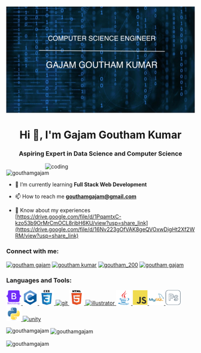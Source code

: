 ![logo](https://github.com/GouthamGajam/GouthamGajam/blob/main/first.jpg)
<h1 align="center">Hi 👋, I'm Gajam Goutham Kumar</h1>
<h3 align="center">Aspiring Expert in Data Science and Computer Science</h3>
<img align="right" alt="coding" width="400" src="[https://camo.githubusercontent.com/8a9c7f854df987a0b488caf7b4ca6fb56e368e1a0b85602574da94c19d1c2d2e/68747470733a2f2f70687973696373677572756b756c2e66696c65732e776f726470726573732e636f6d2f323031392f30322f6368617261637465722d312e676966]">


<p align="left"> <img src="https://komarev.com/ghpvc/?username=gouthamgajam&label=Profile%20views&color=0e75b6&style=flat" alt="gouthamgajam" /> </p>

- 🌱 I’m currently learning **Full Stack Web Development**

- 📫 How to reach me **gouthamgajam@gmail.com**

- 📄 Know about my experiences [https://drive.google.com/file/d/1PqamtxC-kzo53b9OrMrCmOCL8ribH6KU/view?usp=share_link](https://drive.google.com/file/d/16Nv223gOfVAK8geQVOxwDigHt2Xf2WRM/view?usp=share_link)


<h3 align="left">Connect with me:</h3>
<p align="left">
<a href="https://linkedin.com/in/goutham gajam" target="blank"><img align="center" src="https://raw.githubusercontent.com/rahuldkjain/github-profile-readme-generator/master/src/images/icons/Social/linked-in-alt.svg" alt="goutham gajam" height="30" width="40" /></a>
<a href="https://fb.com/goutham kumar" target="blank"><img align="center" src="https://raw.githubusercontent.com/rahuldkjain/github-profile-readme-generator/master/src/images/icons/Social/facebook.svg" alt="goutham kumar" height="30" width="40" /></a>
<a href="https://instagram.com/goutham_200" target="blank"><img align="center" src="https://raw.githubusercontent.com/rahuldkjain/github-profile-readme-generator/master/src/images/icons/Social/instagram.svg" alt="goutham_200" height="30" width="40" /></a>
<a href="https://www.youtube.com/c/goutham gajam" target="blank"><img align="center" src="https://raw.githubusercontent.com/rahuldkjain/github-profile-readme-generator/master/src/images/icons/Social/youtube.svg" alt="goutham gajam" height="30" width="40" /></a>
</p>

<h3 align="left">Languages and Tools:</h3>
<p align="left"> <a href="https://getbootstrap.com" target="_blank" rel="noreferrer"> <img src="https://raw.githubusercontent.com/devicons/devicon/master/icons/bootstrap/bootstrap-plain-wordmark.svg" alt="bootstrap" width="40" height="40"/> </a> <a href="https://www.cprogramming.com/" target="_blank" rel="noreferrer"> <img src="https://raw.githubusercontent.com/devicons/devicon/master/icons/c/c-original.svg" alt="c" width="40" height="40"/> </a> <a href="https://www.w3schools.com/css/" target="_blank" rel="noreferrer"> <img src="https://raw.githubusercontent.com/devicons/devicon/master/icons/css3/css3-original-wordmark.svg" alt="css3" width="40" height="40"/> </a> <a href="https://git-scm.com/" target="_blank" rel="noreferrer"> <img src="https://www.vectorlogo.zone/logos/git-scm/git-scm-icon.svg" alt="git" width="40" height="40"/> </a> <a href="https://www.w3.org/html/" target="_blank" rel="noreferrer"> <img src="https://raw.githubusercontent.com/devicons/devicon/master/icons/html5/html5-original-wordmark.svg" alt="html5" width="40" height="40"/> </a> <a href="https://www.adobe.com/in/products/illustrator.html" target="_blank" rel="noreferrer"> <img src="https://www.vectorlogo.zone/logos/adobe_illustrator/adobe_illustrator-icon.svg" alt="illustrator" width="40" height="40"/> </a> <a href="https://www.java.com" target="_blank" rel="noreferrer"> <img src="https://raw.githubusercontent.com/devicons/devicon/master/icons/java/java-original.svg" alt="java" width="40" height="40"/> </a> <a href="https://developer.mozilla.org/en-US/docs/Web/JavaScript" target="_blank" rel="noreferrer"> <img src="https://raw.githubusercontent.com/devicons/devicon/master/icons/javascript/javascript-original.svg" alt="javascript" width="40" height="40"/> </a> <a href="https://www.mysql.com/" target="_blank" rel="noreferrer"> <img src="https://raw.githubusercontent.com/devicons/devicon/master/icons/mysql/mysql-original-wordmark.svg" alt="mysql" width="40" height="40"/> </a> <a href="https://www.photoshop.com/en" target="_blank" rel="noreferrer"> <img src="https://raw.githubusercontent.com/devicons/devicon/master/icons/photoshop/photoshop-line.svg" alt="photoshop" width="40" height="40"/> </a> <a href="https://www.python.org" target="_blank" rel="noreferrer"> <img src="https://raw.githubusercontent.com/devicons/devicon/master/icons/python/python-original.svg" alt="python" width="40" height="40"/> </a> <a href="https://unity.com/" target="_blank" rel="noreferrer"> <img src="https://www.vectorlogo.zone/logos/unity3d/unity3d-icon.svg" alt="unity" width="40" height="40"/> </a> </p>

<p><img align="left" src="https://github-readme-stats.vercel.app/api/top-langs?username=gouthamgajam&show_icons=true&locale=en&layout=compact" alt="gouthamgajam" /></p>

<p>&nbsp;<img align="center" src="https://github-readme-stats.vercel.app/api?username=gouthamgajam&show_icons=true&locale=en" alt="gouthamgajam" /></p>

<p><img align="center" src="https://github-readme-streak-stats.herokuapp.com/?user=gouthamgajam&" alt="gouthamgajam" /></p>
